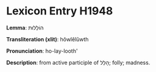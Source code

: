# Lexicon Entry H1948

**Lemma**: הוֹלֵלוּת

**Transliteration (xlit)**: hôwlêlûwth

**Pronunciation**: ho-lay-looth'

**Description**:
from active participle of הָלַל; folly; madness.
